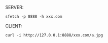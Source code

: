 SERVER:
```
sfetch -p 8888 -h xxx.com
```

CLIENT:
```
curl -i http://127.0.0.1:8888/xxx.com/a.jpg
```